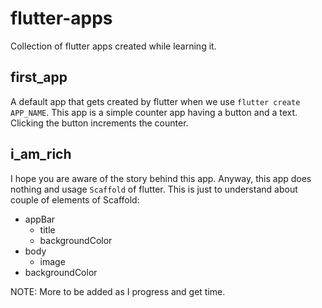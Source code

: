 # flutter-apps
Collection of flutter apps created while learning it.

## first_app
A default app that gets created by flutter when we use `flutter create APP_NAME`. This app is a simple counter app having a button and a text. Clicking the button increments the counter.

## i_am_rich
I hope you are aware of the story behind this app. Anyway, this app does nothing and usage `Scaffold` of flutter. This is just to understand about couple of elements of Scaffold:
  - appBar
    - title
    - backgroundColor
  - body
    - image
  - backgroundColor


NOTE: More to be added as I progress and get time.
